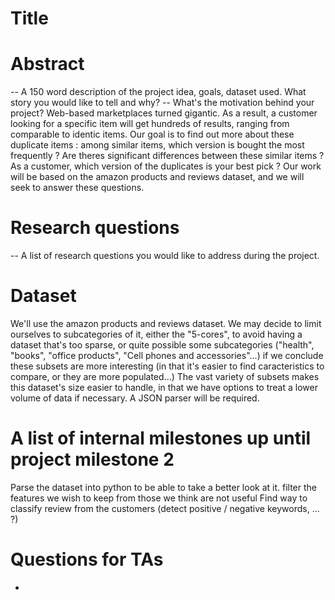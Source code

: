 # Title

# Abstract
-- A 150 word description of the project idea, goals, dataset used. What story you would like to tell and why? 
-- What's the motivation behind your project?
Web-based marketplaces turned gigantic. As a result, a customer looking for a specific item 
will get hundreds of results, ranging from comparable to identic items. Our goal is to find out 
more about these duplicate items : among similar items, which version is bought the most frequently ?
Are theres significant differences between these similar items ? As a customer, which version 
of the duplicates is your best pick ?
Our work will be based on the amazon products and reviews dataset, and we will seek to answer these questions.	 


# Research questions
-- A list of research questions you would like to address during the project. 


# Dataset
We'll use the amazon products and reviews dataset. We may decide to limit ourselves to subcategories of it, either 
the "5-cores", to avoid having a dataset that's too sparse, or quite possible some subcategories ("health", "books",
"office products", "Cell phones and accessories"...) if we conclude these subsets are more interesting (in that it's 
easier to find caracteristics to compare, or they are more populated...)
The vast variety of subsets makes this dataset's size easier to handle, in that we have options to treat a lower
volume of data if necessary.
A JSON parser will be required.


# A list of internal milestones up until project milestone 2
Parse the dataset into python to be able to take a better look at it.
filter the features we wish to keep from those we think are not useful
Find way to classify review from the customers (detect positive / negative keywords, ... ?)


# Questions for TAs
-
